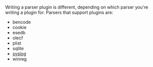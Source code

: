 Writing a parser plugin is different, depending on which parser you're writing a plugin for. Parsers that support plugins are:

* bencode
* cookie
* esedb
* olecf
* plist
* sqlite
* [syslog](https://github.com/log2timeline/plaso/wiki/How-to-write-a-Syslog-plugin)
* winreg